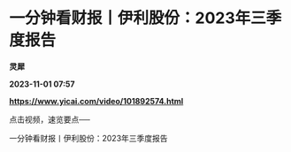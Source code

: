 # 一分钟看财报丨伊利股份：2023年三季度报告
**灵犀**

**2023-11-01 07:57**

**https://www.yicai.com/video/101892574.html**

点击视频，速览要点──

一分钟看财报丨伊利股份：2023年三季度报告